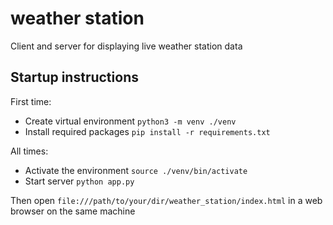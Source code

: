 # weather station
Client and server for displaying live weather station data

## Startup instructions

First time:
- Create virtual environment `python3 -m venv ./venv`
- Install required packages `pip install -r requirements.txt`

All times:
- Activate the environment `source ./venv/bin/activate`
- Start server `python app.py`

Then open `file:///path/to/your/dir/weather_station/index.html` in a web browser on the same machine
